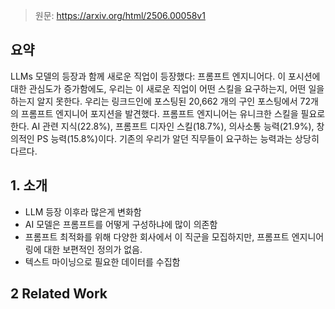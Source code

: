 > 원문: https://arxiv.org/html/2506.00058v1

## 요약
LLMs 모델의 등장과 함께 새로운 직업이 등장했다: 프롬프트 엔지니어다. 이 포시션에 대한 관심도가 증가함에도, 우리는 이 새로운 직업이 어떤 스킬을 요구하는지, 어떤 일을 하는지 알지 못한다. 우리는 링크드인에 포스팅된 20,662 개의 구인 포스팅에서 72개의 프롬프트 엔지니어 포지션을 발견했다. 프롬프트 엔지니어는 유니크한 스킬을 필요로 한다. AI 관련 지식(22.8%), 프롬프트 디자인 스킬(18.7%), 의사소통 능력(21.9%), 창의적인 PS 능력(15.8%)이다. 기존의 우리가 알던 직무들이 요구하는 능력과는 상당히 다르다.

## 1. 소개
- LLM 등장 이후라 많은게 변화함
- AI 모델은 프롬프트를 어떻게 구성하냐에 많이 의존함
- 프롬프트 최적화를 위해 다양한 회사에서 이 직군을 모집하지만, 프롬프트 엔지니어링에 대한 보편적인 정의가 없음.
- 텍스트 마이닝으로 필요한 데이터를 수집함

## 2 Related Work
